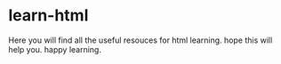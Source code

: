 # learn-html
Here you will find all the useful resouces for html learning. hope this will help you. happy learning.

